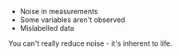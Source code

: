 - Noise in measurements
- Some variables aren't observed
- Mislabelled data

You can't really reduce noise - it's inherent to life.